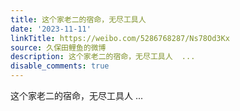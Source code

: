 ```yaml
---
title: 这个家老二的宿命，无尽工具人
date: '2023-11-11'
linkTitle: https://weibo.com/5286768287/Ns78Od3Kx
source: 久保田鲤鱼的微博
description: 这个家老二的宿命，无尽工具人  ...
disable_comments: true
---
```

这个家老二的宿命，无尽工具人  ...